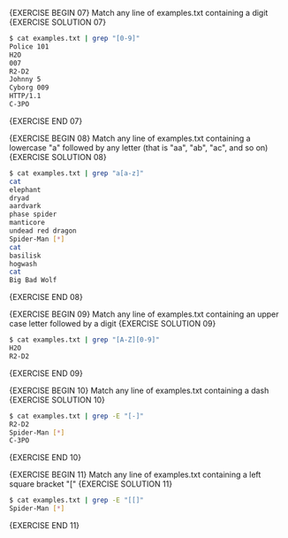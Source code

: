 {EXERCISE BEGIN 07}
Match any line of examples.txt containing a digit
{EXERCISE SOLUTION 07}
``` sh
$ cat examples.txt | grep "[0-9]"
Police 101
H2O
007
R2-D2
Johnny 5
Cyborg 009
HTTP/1.1
C-3PO
```
{EXERCISE END 07}

{EXERCISE BEGIN 08}
Match any line of examples.txt containing a lowercase "a" followed by any letter (that is "aa", "ab", "ac", and so on)
{EXERCISE SOLUTION 08}
``` sh
$ cat examples.txt | grep "a[a-z]"
cat
elephant
dryad
aardvark
phase spider
manticore
undead red dragon
Spider-Man [*]
cat
basilisk
hogwash
cat
Big Bad Wolf
```
{EXERCISE END 08}

{EXERCISE BEGIN 09}
Match any line of examples.txt containing an upper case letter followed by a digit
{EXERCISE SOLUTION 09}
``` sh
$ cat examples.txt | grep "[A-Z][0-9]"
H2O
R2-D2
```
{EXERCISE END 09}

{EXERCISE BEGIN 10}
Match any line of examples.txt containing a dash
{EXERCISE SOLUTION 10}
``` sh
$ cat examples.txt | grep -E "[-]"
R2-D2
Spider-Man [*]
C-3PO
```
{EXERCISE END 10}

{EXERCISE BEGIN 11}
Match any line of examples.txt containing a left square bracket "["
{EXERCISE SOLUTION 11}
``` sh
$ cat examples.txt | grep -E "[[]"
Spider-Man [*]
```
{EXERCISE END 11}
